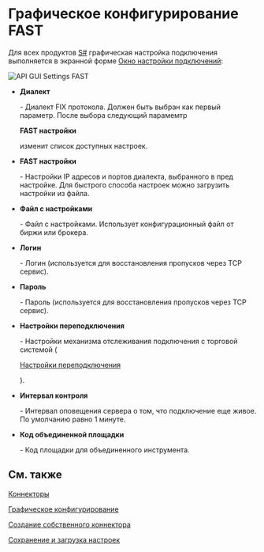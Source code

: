 # Графическое конфигурирование FAST

Для всех продуктов [S\#](StockSharpAbout.md) графическая настройка подключения выполняется в экранной форме [Окно настройки подключений](API_UI_ConnectorWindow.md):

![API GUI Settings FAST](~/images/API_GUI_Settings_FAST.png)

- **Диалект**

   \- Диалект FIX протокола. Должен быть выбран как первый параметр. После выбора следующий парамемтр 

  **FAST настройки**

   изменит список доступных настроек.
- **FAST настройки**

   \- Настройки IP адресов и портов диалекта, выбранного в пред настройке. Для быстрого способа настроек можно загрузить настройки из файла.
- **Файл с настройками**

   \- Файл с настройками. Использует конфигурационный файл от биржи или брокера.
- **Логин**

   \- Логин (используется для восстановления пропусков через TCP сервис).
- **Пароль**

   \- Пароль (используется для восстановления пропусков через TCP сервис).
- **Настройки переподключения**

   \- Настройки механизма отслеживания подключения с торговой системой (

  [Настройки переподключения](Reconnect.md)

  ). 
- **Интервал контроля**

   \- Интервал оповещения сервера о том, что подключение еще живое. По умолчанию равно 1 минуте. 
- **Код объединенной площадки**

   \- Код площадки для объединенного инструмента. 

## См. также

[Коннекторы](API_Connectors.md)

[Графическое конфигурирование](API_ConnectorsUIConfiguration.md)

[Создание собственного коннектора](ConnectorCreating.md)

[Сохранение и загрузка настроек](API_Connectors_SaveConnectorSettings.md)
